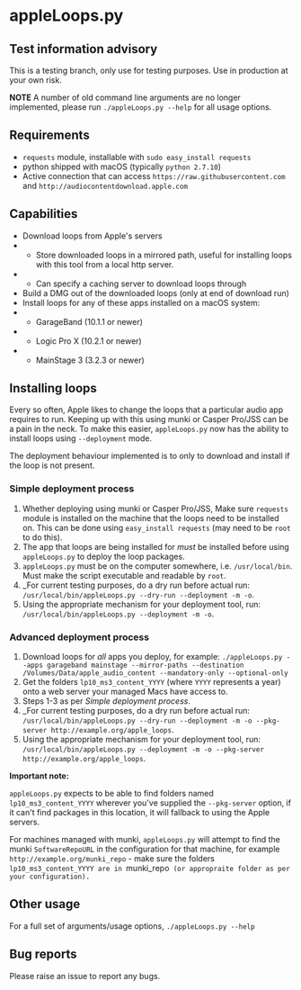 # appleLoops.py

## Test information advisory
This is a testing branch, only use for testing purposes. Use in production at your own risk.

**NOTE** A number of old command line arguments are no longer implemented, please run `./appleLoops.py --help` for all usage options.

## Requirements
- `requests` module, installable with `sudo easy_install requests`
- python shipped with macOS (typically `python 2.7.10`)
- Active connection that can access `https://raw.githubusercontent.com` and `http://audiocontentdownload.apple.com`

## Capabilities
- Download loops from Apple's servers
- - Store downloaded loops in a mirrored path, useful for installing loops with this tool from a local http server.
- - Can specify a caching server to download loops through
- Build a DMG out of the downloaded loops (only at end of download run)
- Install loops for any of these apps installed on a macOS system:
- - GarageBand (10.1.1 or newer)
- - Logic Pro X (10.2.1 or newer)
- - MainStage 3 (3.2.3 or newer)

## Installing loops
Every so often, Apple likes to change the loops that a particular audio app requires to run. Keeping up with this using munki or Casper Pro/JSS can be a pain in the neck. To make this easier, `appleLoops.py` now has the ability to install loops using `--deployment` mode.

The deployment behaviour implemented is to only to download and install if the loop is not present.

### Simple deployment process
1. Whether deploying using munki or Casper Pro/JSS, Make sure `requests` module is installed on the machine that the loops need to be installed on. This can be done using `easy_install requests` (may need to be `root` to do this).
2. The app that loops are being installed for _must_ be installed before using `appleLoops.py` to deploy the loop packages.
3. `appleLoops.py` must be on the computer somewhere, i.e. `/usr/local/bin`. Must make the script executable and readable by `root`.
4. _For current testing purposes, do a dry run before actual run: `/usr/local/bin/appleLoops.py --dry-run --deployment -m -o`.
5. Using the appropriate mechanism for your deployment tool, run: `/usr/local/bin/appleLoops.py --deployment -m -o`.

### Advanced deployment process
1. Download loops for _all_ apps you deploy, for example: ```./appleLoops.py --apps garageband mainstage --mirror-paths --destination /Volumes/Data/apple_audio_content --mandatory-only --optional-only```
2. Get the folders `lp10_ms3_content_YYYY` (where `YYYY` represents a year) onto a web server your managed Macs have access to.
3. Steps 1-3 as per _Simple deployment process_.
4. _For current testing purposes, do a dry run before actual run: `/usr/local/bin/appleLoops.py --dry-run --deployment -m -o --pkg-server http://example.org/apple_loops`.
5. Using the appropriate mechanism for your deployment tool, run: `/usr/local/bin/appleLoops.py --deployment -m -o --pkg-server http://example.org/apple_loops`.

**Important note:**

`appleLoops.py` expects to be able to find folders named `lp10_ms3_content_YYYY` wherever you've supplied the `--pkg-server` option, if it can't find packages in this location, it will fallback to using the Apple servers.

For machines managed with munki, `appleLoops.py` will attempt to find the munki `SoftwareRepoURL` in the configuration for that machine, for example `http://example.org/munki_repo` - make sure the folders `lp10_ms3_content_YYYY are in `munki_repo` (or appropraite folder as per your configuration).`

## Other usage
For a full set of arguments/usage options, `./appleLoops.py --help`


## Bug reports
Please raise an issue to report any bugs.
